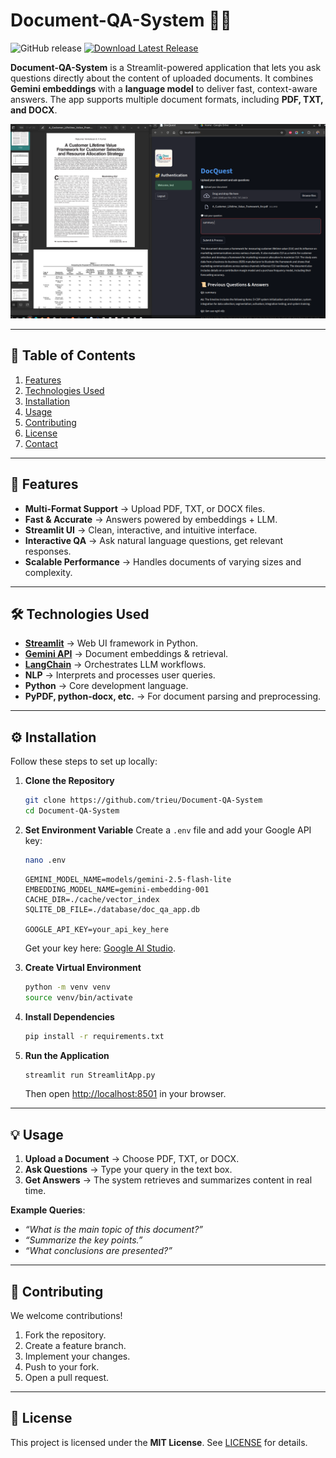 # Document-QA-System 📄🤖

![GitHub release](https://img.shields.io/github/release/trieu/Document-QA-System.svg) [![Download Latest Release](https://img.shields.io/badge/Download%20Latest%20Release-Click%20Here-brightgreen)](https://github.com/trieu/Document-QA-System/releases)

**Document-QA-System** is a Streamlit-powered application that lets you ask questions directly about the content of uploaded documents. It combines **Gemini embeddings** with a **language model** to deliver fast, context-aware answers. The app supports multiple document formats, including **PDF, TXT, and DOCX**.

![screenshot](screenshot.png)

---

## 📑 Table of Contents

1. [Features](#features)
2. [Technologies Used](#technologies-used)
3. [Installation](#installation)
4. [Usage](#usage)
5. [Contributing](#contributing)
6. [License](#license)
7. [Contact](#contact)

---

## 🚀 Features

* **Multi-Format Support** → Upload PDF, TXT, or DOCX files.
* **Fast & Accurate** → Answers powered by embeddings + LLM.
* **Streamlit UI** → Clean, interactive, and intuitive interface.
* **Interactive QA** → Ask natural language questions, get relevant responses.
* **Scalable Performance** → Handles documents of varying sizes and complexity.

---

## 🛠️ Technologies Used

* **[Streamlit](https://streamlit.io/)** → Web UI framework in Python.
* **[Gemini API](https://aistudio.google.com/)** → Document embeddings & retrieval.
* **[LangChain](https://www.langchain.com/)** → Orchestrates LLM workflows.
* **NLP** → Interprets and processes user queries.
* **Python** → Core development language.
* **PyPDF, python-docx, etc.** → For document parsing and preprocessing.

---

## ⚙️ Installation

Follow these steps to set up locally:

1. **Clone the Repository**

   ```bash
   git clone https://github.com/trieu/Document-QA-System
   cd Document-QA-System
   ```

2. **Set Environment Variable**
   Create a `.env` file and add your Google API key:

   ```bash
   nano .env
   ```

   ```env
   GEMINI_MODEL_NAME=models/gemini-2.5-flash-lite
   EMBEDDING_MODEL_NAME=gemini-embedding-001
   CACHE_DIR=./cache/vector_index
   SQLITE_DB_FILE=./database/doc_qa_app.db

   GOOGLE_API_KEY=your_api_key_here
   ```

   Get your key here: [Google AI Studio](https://aistudio.google.com/apikey).

3. **Create Virtual Environment**

   ```bash
   python -m venv venv
   source venv/bin/activate
   ```

4. **Install Dependencies**

   ```bash
   pip install -r requirements.txt
   ```

5. **Run the Application**

   ```bash
   streamlit run StreamlitApp.py
   ```

   Then open [http://localhost:8501](http://localhost:8501) in your browser.

---

## 💡 Usage

1. **Upload a Document** → Choose PDF, TXT, or DOCX.
2. **Ask Questions** → Type your query in the text box.
3. **Get Answers** → The system retrieves and summarizes content in real time.

**Example Queries**:

* *“What is the main topic of this document?”*
* *“Summarize the key points.”*
* *“What conclusions are presented?”*

---

## 🤝 Contributing

We welcome contributions!

1. Fork the repository.
2. Create a feature branch.
3. Implement your changes.
4. Push to your fork.
5. Open a pull request.

---

## 📜 License

This project is licensed under the **MIT License**. See [LICENSE](LICENSE) for details.

